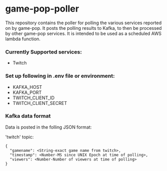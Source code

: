 # game-pop-poller
This repository contains the poller for polling the various services reported on by game-pop. It posts the polling results to Kafka, to then be processed by other game-pop services. It is intended to be used as a scheduled AWS lambda function.

### Currently Supported services:
- Twitch

### Set up following in .env file or environment:
- KAFKA_HOST
- KAFKA_PORT
- TWITCH_CLIENT_ID
- TWITCH_CLIENT_SECRET 

### Kafka data format
Data is posted in the folling JSON format:

'twitch' topic:
```
{
  "gamename": <String-exact game name from twitch>,
  "timestamp": <Number-MS since UNIX Epoch at time of polling>,
  "viewers": <Number-Number of viewers at time of polling>
}
```
